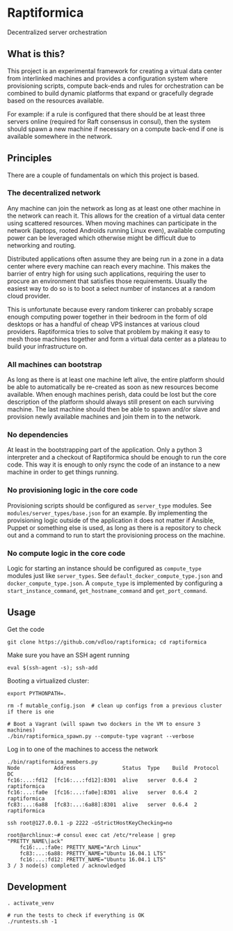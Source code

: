 Raptiformica
============

Decentralized server orchestration

## What is this?

This project is an experimental framework for creating a virtual
data center from interlinked machines and provides a configuration 
system where provisioning scripts, compute back-ends and rules for 
orchestration can be combined to build dynamic platforms that 
expand or gracefully degrade based on the resources available.

For example: if a rule is configured that there should be
at least three servers online (required for Raft consensus in consul), 
then the system should spawn a new machine if necessary on a compute 
back-end if one is available somewhere in the network. 

## Principles

There are a couple of fundamentals on which this project is based.

### The decentralized network

Any machine can join the network as long as at least one other machine in
the network can reach it. This allows for the creation of a virtual
data center using scattered resources. When moving machines can participate 
in the network (laptops, rooted Androids running Linux even), available
computing power can be leveraged which otherwise might be difficult due to
networking and routing. 

Distributed applications often assume they are being run in a zone in a data 
center where every machine can reach every machine. This makes the barrier of 
entry high for using such applications, requiring the user to procure an
environment that satisfies those requirements. Usually the easiest way to
do so is to boot a select number of instances at a random cloud provider.

This is unfortunate because every random tinkerer can probably scrape enough 
computing power together in their bedroom in the form of old desktops or has 
a handful of cheap VPS instances at various cloud providers. Raptiformica
tries to solve that problem by making it easy to mesh those machines
together and form a virtual data center as a plateau to build your
infrastructure on.

### All machines can bootstrap

As long as there is at least one machine left alive, the entire platform
should be able to automatically be re-created as soon as new resources
become available. When enough machines perish, data could be lost but the 
core description of the platform should always still present on each
surviving machine. The last machine should then be able to spawn and/or slave
and provision newly available machines and join them in to the network.


### No dependencies

At least in the bootstrapping part of the application. Only a python
3 interpreter and a checkout of Raptiformica should be enough to run the
core code. This way it is enough to only rsync the code of an instance to 
a new machine in order to get things running.

### No provisioning logic in the core code

Provisioning scripts should be configured as `server_type` modules. 
See `modules/server_types/base.json` for an example. By implementing the
provisioning logic outside of the application it does not matter if
Ansible, Puppet or something else is used, as long as there is a repository 
to check out and a command to run to start the provisioning process on the 
machine.

### No compute logic in the core code

Logic for starting an instance should be configured as `compute_type`
modules just like `server_types`. See `default_docker_compute_type.json`
and `docker_compute_type.json`. A `compute_type` is implemented by 
configuring a `start_instance_command`, `get_hostname_command` and 
`get_port_command`. 


Usage
-----
Get the code
```
git clone https://github.com/vdloo/raptiformica; cd raptiformica
```

Make sure you have an SSH agent running
```
eval $(ssh-agent -s); ssh-add
```

Booting a virtualized cluster:
```
export PYTHONPATH=.  

rm -f mutable_config.json  # clean up configs from a previous cluster if there is one
```

```
# Boot a Vagrant (will spawn two dockers in the VM to ensure 3 machines)
./bin/raptiformica_spawn.py --compute-type vagrant --verbose
```

Log in to one of the machines to access the network
```
./bin/raptiformica_members.py
Node           Address               Status  Type    Build  Protocol  DC
fc16:...:fd12  [fc16:...:fd12]:8301  alive   server  0.6.4  2         raptiformica
fc16:...:fa0e  [fc16:...:fa0e]:8301  alive   server  0.6.4  2         raptiformica
fc83:...:6a88  [fc83:...:6a88]:8301  alive   server  0.6.4  2         raptiformica

ssh root@127.0.0.1 -p 2222 -oStrictHostKeyChecking=no

root@archlinux:~# consul exec cat /etc/*release | grep "PRETTY_NAME\|ack"
    fc16:...:fa0e: PRETTY_NAME="Arch Linux"
    fc83:...:6a88: PRETTY_NAME="Ubuntu 16.04.1 LTS"
    fc16:...:fd12: PRETTY_NAME="Ubuntu 16.04.1 LTS"
3 / 3 node(s) completed / acknowledged
```

Development
-----------
```
. activate_venv

# run the tests to check if everything is OK
./runtests.sh -1
```
